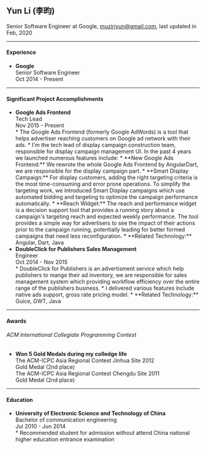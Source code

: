 ## Yun Li (李昀)

Senior Software Engineer at Google,
[muziriyun@gmail.com](mailto:muziriyun@gmail.com), last updated in Feb, 2020

--------------------------------------------------------------------------------

#### Experience

*   **Google**
    <div class="mzry-float">
      <div class="mzry-title">Senior Software Engineer</div>
      <div class="mzry-time">Oct 2014 - Present</div>
    </div>

--------------------------------------------------------------------------------

#### Significant Project Accomplishments

*   **Google Ads Frontend**
    <div class="mzry-float">
      <div class="mzry-title">Tech Lead</div>
      <div class="mzry-time">Nov 2015 - Present</div>
    </div>
    *   The Google Ads Frontend (formerly Google AdWords) is a tool that helps
        advertiser reaching customers on Google ad network with their ads.
    *   I'm the tech lead of display campaign construction team, responsible for
        display campaign management UI. In the past 4 years we launched numerous
        features include:
        *   **New Google Ads Frontend:** We rewrote the whole Google Ads
            Frontend by AngularDart, we are responsible for the display
            campaign part.
        *   **Smart Display Campaign:** For display customers, adding the right
            targeting criteria is the most time-consuming and error prone
            operations. To simplify the targeting work, we introduced Smart
            Display campaigns which use automated bidding and targeting to
            optimize the campaign performance automatically.
        *   **Reach Widget:** The reach and performance widget is a decision
            support tool that provides a running story about a campaign's
            targeting reach and expected weekly performance. The tool provides a
            simple way for advertisers to see the impact of their actions prior
            to the campaign running, potentially leading for better formed
            campaigns that need less reconfiguration.
    *   **Related Technology:** Angular, Dart, Java
*   **DoubleClick for Publishers Sales Management**
    <div class="mzry-float">
      <div class="mzry-title">Engineer</div>
      <div class="mzry-time">Oct 2014 - Nov 2015</div>
    </div>
    *   DoubleClick for Publishers is an advertisment service which help
        publishers to mange their ad inventory, we are responsible for sales
        management system which providing workflow efficiency over the entire
        range of the publishers business.
    *   I delivered various features include native ads support, gross rate
        pricing model.
    *   **Related Technology:** Guice, GWT, Java

--------------------------------------------------------------------------------

#### Awards

###### ACM International Collegiate Programming Contest

*   **Won 5 Gold Medals during my colledge life**
    <div class="mzry-float">
      <div class="mzry-title">
          The ACM-ICPC Asia Regional Contest Jinhua Site 2012
        </div>
        <div class="mzry-time">Gold Medal (2nd place)</div>
    </div>
    <div class="mzry-float">
      <div class="mzry-title">
          The ACM-ICPC Asia Regional Contest Chengdu Site 2011
        </div>
        <div class="mzry-time">Gold Medal (2nd place)</div>
    </div>

--------------------------------------------------------------------------------

#### Education

*   **University of Electronic Science and Technology of China**
    <div class="mzry-float">
        <div class="mzry-title">Bachelor of communication engineering</div>
        <div class="mzry-time">Jul 2010 - Jun 2014</div>
    </div>
    *   Recommended student for admission without attend China national higher
        education entrance examination


